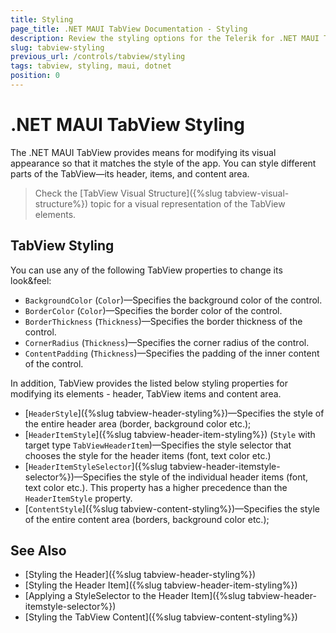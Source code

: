 ```yaml
---
title: Styling
page_title: .NET MAUI TabView Documentation - Styling
description: Review the styling options for the Telerik for .NET MAUI TabView.
slug: tabview-styling
previous_url: /controls/tabview/styling
tags: tabview, styling, maui, dotnet
position: 0
---
```


# .NET MAUI TabView Styling

The .NET MAUI TabView provides means for modifying its visual appearance so that it matches the style of the app.  You can style different parts of the TabView—its header, items, and content area. 

> Check the [TabView Visual Structure]({%slug tabview-visual-structure%}) topic for a visual representation of the TabView elements.

## TabView Styling

You can use any of the following TabView properties to change its look&amp;feel:

* `BackgroundColor` (`Color`)&mdash;Specifies the background color of the control.
* `BorderColor` (`Color`)&mdash;Specifies the border color of the control.
* `BorderThickness` (`Thickness`)&mdash;Specifies the border thickness of the control.
* `CornerRadius` (`Thickness`)&mdash;Specifies the corner radius of the control.
* `ContentPadding` (`Thickness`)&mdash;Specifies the padding of the inner content of the control.

In addition, TabView provides the listed below styling properties for modifying its elements - header, TabView items and content area.

* [`HeaderStyle`]({%slug tabview-header-styling%})&mdash;Specifies the style of the entire header area (border, background color etc.);
* [`HeaderItemStyle`]({%slug tabview-header-item-styling%}) (`Style` with target type `TabViewHeaderItem`)&mdash;Specifies the style selector that chooses the style for the header items (font, text color etc.)
* [`HeaderItemStyleSelector`]({%slug tabview-header-itemstyle-selector%})&mdash;Specifies the style of the individual header items (font, text color etc.). This property has a higher precedence than the `HeaderItemStyle` property.
* [`ContentStyle`]({%slug tabview-content-styling%})&mdash;Specifies the style of the entire content area (borders, background color etc.);

## See Also

- [Styling the Header]({%slug tabview-header-styling%})
- [Styling the Header Item]({%slug tabview-header-item-styling%})
- [Applying a StyleSelector to the Header Item]({%slug tabview-header-itemstyle-selector%})
- [Styling the TabView Content]({%slug tabview-content-styling%})